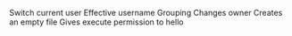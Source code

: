 Switch current user
Effective username
Grouping
Changes owner
Creates an empty file
Gives execute permission to hello
